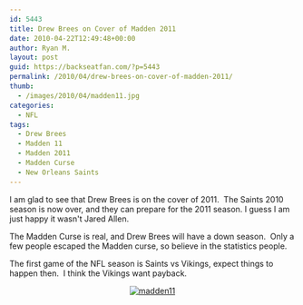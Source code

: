 ```yaml
---
id: 5443
title: Drew Brees on Cover of Madden 2011
date: 2010-04-22T12:49:48+00:00
author: Ryan M.
layout: post
guid: https://backseatfan.com/?p=5443
permalink: /2010/04/drew-brees-on-cover-of-madden-2011/
thumb:
  - /images/2010/04/madden11.jpg
categories:
  - NFL
tags:
  - Drew Brees
  - Madden 11
  - Madden 2011
  - Madden Curse
  - New Orleans Saints
---
```


<div class="entry">
  <p style="text-align: left;">
    I am glad to see that Drew Brees is on the cover of 2011.  The Saints 2010 season is now over, and they can prepare for the 2011 season. I guess I am just happy it wasn't Jared Allen.
  </p>

  <p style="text-align: left;">
    The Madden Curse is real, and Drew Brees will have a down season.  Only a few people escaped the Madden curse, so believe in the statistics people.
  </p>

  <p style="text-align: left;">
    The first game of the NFL season is Saints vs Vikings, expect things to happen then.  I think the Vikings want payback.
  </p>

  <p style="text-align: center;">
    <a href="/images/2010/04/madden11.jpg"><img class="aligncenter size-full wp-image-5442" title="madden11" src="/images/2010/04/madden11.jpg" alt="madden11" width="392" height="489" srcset="/images/2010/04/madden11.jpg 490w, /images/2010/04/madden11-240x300.jpg 240w" sizes="(max-width: 392px) 100vw, 392px" /></a>
  </p>

  <p style="text-align: center;">
    </div>
